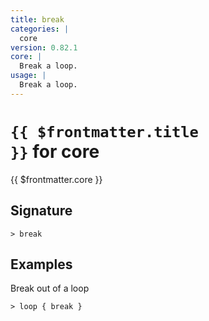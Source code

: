 ```yaml
---
title: break
categories: |
  core
version: 0.82.1
core: |
  Break a loop.
usage: |
  Break a loop.
---
```


# <code>{{ $frontmatter.title }}</code> for core

<div class='command-title'>{{ $frontmatter.core }}</div>

## Signature

```> break ```

## Examples

Break out of a loop
```shell
> loop { break }

```
